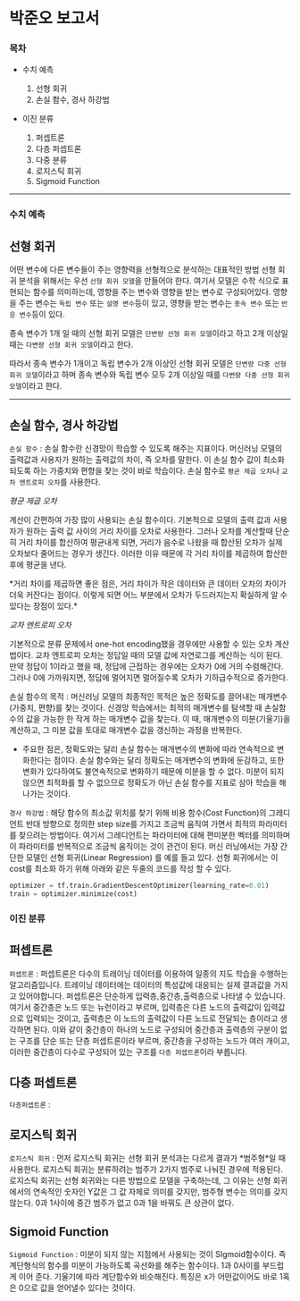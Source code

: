  # 박준오 보고서
 
 ### 목차
* 수치 예측
   1. 선형 회귀
   1. 손실 함수, 경사 하강법

* 이진 분류
   1. 퍼셉트론
   1. 다층 퍼셉트론
   1. 다중 분류 
   1. 로지스틱 회귀
   1. Sigmoid Function
***

### 수치 예측

## 선형 회귀
   
어떤 변수에 다른 변수들이 주는 영향력을 선형적으로 분석하는 대표적인 방법
선형 회귀 분석을 위해서는 우선 `선형 회귀 모델`을 만들어야 한다.
여기서 모델은 수학 식으로 표현되는 함수를 의미하는데, 영향을 주는 변수와 영향을 받는 변수로 구성되어있다.
영향을 주는 변수는 `독립 변수` 또는 `설명 변수`등이 있고,
영향을 받는 변수는 `종속 변수` 또는 `반응 변수`등이 있다.

종속 변수가 1개 일 때의 선형 회귀 모델은 `단변량 선형 회귀 모델`이라고 하고 
2개 이상일 때는 `다변량 선형 회귀 모델`이라고 한다.

따라서 종속 변수가 1개이고 독립 변수가 2개 이상인 선형 회귀 모델은 `단변량 다중 선형 회귀 모델`이라고 하며
종속 변수와 독립 변수 모두 2개 이상일 때를 `다변량 다중 선형 회귀 모델`이라고 한다.
***
## 손실 함수, 경사 하강법

`손실 함수` : 손실 함수란 신경망이 학습할 수 있도록 해주는 지표이다. 머신러닝 모델의 출력값과
사용자가 원하는 출력값의 차이, 즉 오차를 말한다. 이 손실 함수 값이 최소화되도록 하는 가중치와 편향을
찾는 것이 바로 학습이다. 손실 함수로 `평균 제곱 오차`나 `교차 엔트로피 오차`를 사용한다.


*평균 제곱 오차*

계산이 간편하여 가장 많이 사용되는 손실 함수이다. 기본적으로 모델의 출력 값과 사용자가 원하는 출력 값
사이의 거리 차이를 오차로 사용한다. 그러나 오차를 계산할때 단순히 거리 차이를 합산하여 평균내게 되면,
거리가 음수로 나왔을 때 합산된 오차가 실제 오차보다 줄어드는 경우가 생긴다. 이러한 이유 때문에 각 거리
차이를 제곱하여 합산한 후에 평균을 낸다.

\*거리 차이를 제곱하면 좋은 점은, 거리 차이가 작은 데이터와 큰 데이터 오차의 차이가 더욱 커잔다는 점이다. 이렇게 되면 어느 부분에서 오차가 두드러지는지 확실하게 알 수 있다는 장점이 있다.\*

*교차 엔트로피 오차*

기본적으로 분류 문제에서 one-hot encoding했을 경우에만 사용할 수 있는 오차 계산법이다.
교차 엔트로피 오차는 정답일 때의 모델 값에 자연로그를 계산하는 식이 된다. 
만약 정답이 1이라고 했을 때, 정답에 근접하는 경우에는 오차가 0에 거의 수렴해간다.
그러나 0에 가까워지면, 정답에 멀어지면 멀어질수록 오차가 기하급수적으로 증가한다.

손실 함수의 목적 : 머신러닝 모델의 최종적인 목적은 높은 정확도를 끌어내는 매개변수(가중치, 편향)를 찾는 것이다. 
신경망 학습에서는 최적의 매개변수를 탐색할 때 손실함수의 값을 가능한 한 작게 하는 매개변수 값을 찾는다. 
이 때, 매개변수의 미분(기울기)을 계산하고, 그 미분 값을 토대로 매개변수 값을 갱신하는 과정을 반복한다. 

 - 주요한 점은, 정확도와는 달리 손실 함수는 매개변수의 변화에 따라 연속적으로 변화한다는 점이다. 
손실 함수와는 달리 정확도는 매개변수의 변화에 둔감하고, 또한 변화가 있다하여도 불연속적으로 변화하기 때문에 미분을 할 수 없다. 미분이 되지 않으면 최적화를 할 수 없으므로 정확도가 아닌 손실 함수를 지표로 삼아 학습을 해나가는 것이다. 


`경사 하강법` : 해당 함수의 최소값 위치를 찾기 위해 비용 함수(Cost Function)의 그레디언트 반대 방향으로 정의한 step size를 가지고 조금씩 움직여 가면서 최적의 파라미터를 찾으려는 방법이다.
여기서 그레디언트는 파라미터에 대해 편미분한 벡터를 의미하며 이 파라미터를 반복적으로 조금씩 움직이는 것이 관건이 된다.
머신 러닝에서는 가장 간단한 모델인 선형 회귀(Linear Regression) 를 예를 들고 있다.
선형 회귀에서는 이 cost를 최소화 하기 위해 아래와 같은 두줄의 코드를 작성 할 수 있다.
```python
optimizer = tf.train.GradientDescentOptimizer(learning_rate=0.01)
train = optimizer.minimize(cost)
```
### 이진 분류

## 퍼셉트론

`퍼셉트론` : 퍼셉트론은 다수의 트레이닝 데이터를 이용하여 일종의 지도 학습을 수행하는 알고리즘입니다.
트레이닝 데이터에는 데이터의 특성값에 대응되는 실제 결과값을 가지고 있어야합니다.
퍼셉트론은 단순하게 입력층,중간층,출력층으로 나타낼 수 있습니다.
여기서 중간층은 노드 또는 뉴런이라고 부르며, 입력층은 다른 노드의 출력값이 입력값으로 입력되는 것이고,
출력층은 이 노드의 출력값이 다른 노드로 전달되는 층이라고 생각하면 된다.
이와 같이 중간층이 하나의 노드로 구성되어 중간층과 출력층의 구분이 없는 구조를 단순 또는 단층 퍼셉트론이라
부르며, 중간층을 구성하는 노드가 여러 개이고, 이러한 중간층이 다수로 구성되어 있는 구조를 `다층 퍼셉트론`이라 부릅니다.

## 다층 퍼셉트론

`다층퍼셉트론` : 

 ## 로지스틱 회귀
 
`로지스틱 회귀` : 먼저 로지스틱 회귀는 선형 회귀 분석과는 다르게 결과가 \*범주형\*일 때 사용한다.
로지스틱 회귀는 분류하려는 범주가 2가지 범주로 나눠진 경우에 적용된다.
로지스틱 회귀는 선형 회귀와는 다른 방법으로 모델을 구축하는데, 그 이유는 선형 회귀에서의 연속적인 숫자인 Y값은 그 값 자체로 의미를 갖지만, 범주형 변수는 의미를 갖지 않는다. 0과 1사이에 중간 범주가 없고 0과 1을 바꿔도 큰 상관이 없다.

## Sigmoid Function

`Sigmoid Function` : 미분이 되지 않는 지점에서 사용되는 것이 SIgmoid함수이다. 즉 계단형식의 함수를 미분이 가능하도록 곡선화를 해주는 함수이다.
1과 0사이를 부드럽게 이어 준다.
기울기에 따라 계단함수와 비슷해진다.
특징은 x가 어떤값이어도 바로 1혹은 0으로 값을 얻어낼수 있다는 것이다. 



